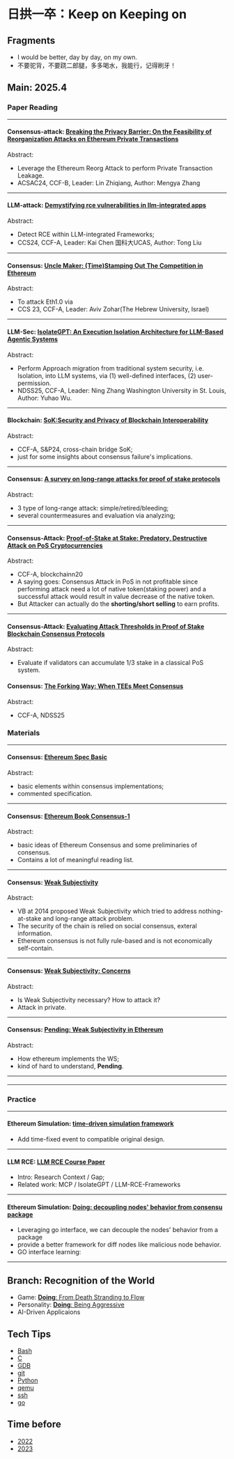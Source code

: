 # 日拱一卒：Keep on Keeping on
## Fragments
- I would be better, day by day, on my own.
- 不要驼背，不要跷二郎腿，多多喝水，我能行，记得刷牙！

## Main: 2025.4

### Paper Reading

---

#### **Consensus-attack**: [Breaking the Privacy Barrier: On the Feasibility of Reorganization Attacks on Ethereum Private Transactions](./archive/2025/papers/acsac24-ptx-reorg/breaking-privacy-barrier.md)

Abstract:
- Leverage the Ethereum Reorg Attack to perform Private Transaction Leakage.
- ACSAC24, CCF-B, Leader: Lin Zhiqiang, Author: Mengya Zhang

---

#### **LLM-attack**: [Demystifying rce vulnerabilities in llm-integrated apps](./archive/2025/papers/ccs24-llm-rce/llm-rce.md)

Abstract:
- Detect RCE within LLM-integrated Frameworks;
- CCS24, CCF-A, Leader: Kai Chen 国科大UCAS, Author: Tong Liu

---

#### **Consensus**: [Uncle Maker: (Time)Stamping Out The Competition in Ethereum](./archive/2025/papers/ccs23-uncle-block/uncle-block.md)

Abstract:
- To attack Eth1.0 via
- CCS 23, CCF-A, Leader: Aviv Zohar(The Hebrew University, Israel)

---

#### **LLM-Sec**: [IsolateGPT: An Execution Isolation Architecture for LLM-Based Agentic Systems](./archive/2025/papers/ndss24-isolateGPT/isolateGPT.md)

Abstract:
- Perform Approach migration from traditional system security, i.e. Isolation, into LLM systems, via (1) well-defined interfaces, (2) user-permission.
- NDSS25, CCF-A, Leader: Ning Zhang Washington University in St. Louis, Author: Yuhao Wu.

---

#### **Blockchain**: [SoK:Security and Privacy of Blockchain Interoperability](./archive/2025/papers/sp24-SoK-chain-sec.md/)

Abstract:
- CCF-A, S&P24, cross-chain bridge SoK;
- just for some insights about consensus failure's implications.

---

#### **Consensus**: [A survey on long-range attacks for proof of stake protocols](./archive/2025/papers/access19-long-range-survey/long-range-survey.md)

Abstract:
- 3 type of long-range attack: simple/retired/bleeding;
- several countermeasures and evaluation via analyzing;

---

#### **Consensus-Attack**: [Proof-of-Stake at Stake: Predatory, Destructive Attack on PoS Cryptocurrencies](./archive/2025/papers/blockchainn20-pos-attack-coin/pos-attack-coin.md)

Abstract:
- CCF-A, blockchainn20
- A saying goes: Consensus Attack in PoS in not profitable since performing attack need a lot of native token(staking power) and a successful attack would result in value decrease of the native token. 
- But Attacker can actually do the **shorting/short selling** to earn profits.

---

#### **Consensus-Attack**: [Evaluating Attack Thresholds in Proof of Stake Blockchain Consensus Protocols](./archive/2025/papers/ccf-none/PoS-thresholds/PoS-threshold.md)

Abstract:
- Evaluate if validators can accumulate 1/3 stake in a classical PoS system.

#### **Consensus**: [The Forking Way: When TEEs Meet Consensus](./archive/2025/papers/ndss25-TEE-Consensus/tee-consensus.md)

Abstract:
- CCF-A, NDSS25
####

### Materials

---

#### **Consensus**: [Ethereum Spec Basic](./archive/2025/materials/eth2book/eth2book-3.2-types.md)

Abstract:
- basic elements within consensus implementations;
- commented specification.

---

#### **Consensus**: [Ethereum Book Consensus-1](./archive/2025/materials/eth2book/eth2book-2.3.1-consensus.md)

Abstract:
- basic ideas of Ethereum Consensus and some preliminaries of consensus.
- Contains a lot of meaningful reading list.

---

#### **Consensus**: [Weak Subjectivity](./archive/2025/materials/blog-Weak-Subjectivity/weak-subjectivity.md)

Abstract:
- VB at 2014 proposed Weak Subjectivity which tried to address nothing-at-stake and long-range attack problem.
- The security of the chain is relied on social consensus, exteral information.
- Ethereum consensus is not fully rule-based and is not economically self-contain.

---

#### **Consensus**: [Weak Subjectivity: Concerns](./archive/2025/materials/blog-Weak-Subjectivity/weak-subjectivity-concern.md)

Abstract:
- Is Weak Subjectivity necessary? How to attack it?
- Attack in private.

---

#### **Consensus**: [**Pending**: Weak Subjectivity in Ethereum](./archive/2025/materials/blog-Weak-Subjectivity/weak-subjectivity-ethereum.md)

Abstract:
- How ethereum implements the WS;
- kind of hard to understand, **Pending**.

---

#### 


---



### Practice

---

#### **Ethereum Simulation**: [time-driven simulation framework](https://github.com/iiins0mn1a/EthereumSim/commit/1c8c4e1e8e02f1c8cc627d979b7bb735178ce447)
- Add time-fixed event to compatible original design.

---

#### **LLM RCE**: [LLM RCE Course Paper](https://sharelatex.cstcloud.cn/project/67e15e811bf7c4bc4f7dbff3)
- Intro: Research Context / Gap;
- Related work: MCP / IsolateGPT / LLM-RCE-Frameworks

---

#### **Ethereum Simulation**: [**Doing**: decoupling nodes' behavior from consensu package]()
- Leveraging go interface, we can decouple the nodes' behavior from a package
- provide a better framework for diff nodes like malicious node behavior.
- GO interface learning:

---


## Branch: Recognition of the World
- Game: [**Doing**: From Death Stranding to Flow](./archive/2025/Game/DS/deathstranding.md)
- Personality: [**Doing**: Being Aggressive](./archive/2025/Personality/Aggressive.md)
- AI-Driven Applicaions


## Tech Tips

- [Bash](./TechTips/bash.md)
- [C](./TechTips/c.md)
- [GDB](./TechTips/gdb.md)
- [git](./TechTips/git.md)
- [Python](./TechTips/python.md)
- [qemu](./TechTips/qemu.md)
- [ssh](./TechTips/ssh.md)
- [go](./TechTips/go.md)

## Time before

- [2022](./archive/2022/summary.md)
- [2023](./archive/2023/summary.md)
